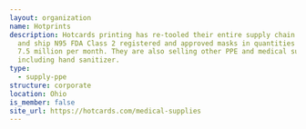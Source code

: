 ```yaml
---
layout: organization
name: Hotprints
description: Hotcards printing has re-tooled their entire supply chain to print
  and ship N95 FDA Class 2 registered and approved masks in quantities of up to
  7.5 million per month. They are also selling other PPE and medical supplies
  including hand sanitizer.
type:
  - supply-ppe
structure: corporate
location: Ohio
is_member: false
site_url: https://hotcards.com/medical-supplies
---
```

